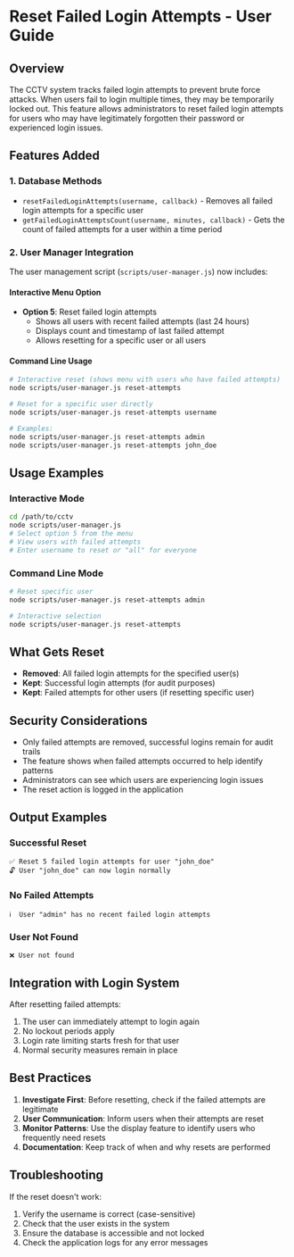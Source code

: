 # Reset Failed Login Attempts - User Guide

## Overview
The CCTV system tracks failed login attempts to prevent brute force attacks. When users fail to login multiple times, they may be temporarily locked out. This feature allows administrators to reset failed login attempts for users who may have legitimately forgotten their password or experienced login issues.

## Features Added

### 1. Database Methods
- `resetFailedLoginAttempts(username, callback)` - Removes all failed login attempts for a specific user
- `getFailedLoginAttemptsCount(username, minutes, callback)` - Gets the count of failed attempts for a user within a time period

### 2. User Manager Integration
The user management script (`scripts/user-manager.js`) now includes:

#### Interactive Menu Option
- **Option 5**: Reset failed login attempts
  - Shows all users with recent failed attempts (last 24 hours)
  - Displays count and timestamp of last failed attempt
  - Allows resetting for a specific user or all users

#### Command Line Usage
```bash
# Interactive reset (shows menu with users who have failed attempts)
node scripts/user-manager.js reset-attempts

# Reset for a specific user directly
node scripts/user-manager.js reset-attempts username

# Examples:
node scripts/user-manager.js reset-attempts admin
node scripts/user-manager.js reset-attempts john_doe
```

## Usage Examples

### Interactive Mode
```bash
cd /path/to/cctv
node scripts/user-manager.js
# Select option 5 from the menu
# View users with failed attempts
# Enter username to reset or "all" for everyone
```

### Command Line Mode
```bash
# Reset specific user
node scripts/user-manager.js reset-attempts admin

# Interactive selection
node scripts/user-manager.js reset-attempts
```

## What Gets Reset
- **Removed**: All failed login attempts for the specified user(s)
- **Kept**: Successful login attempts (for audit purposes)
- **Kept**: Failed attempts for other users (if resetting specific user)

## Security Considerations
- Only failed attempts are removed, successful logins remain for audit trails
- The feature shows when failed attempts occurred to help identify patterns
- Administrators can see which users are experiencing login issues
- The reset action is logged in the application

## Output Examples

### Successful Reset
```
✅ Reset 5 failed login attempts for user "john_doe"
🔓 User "john_doe" can now login normally
```

### No Failed Attempts
```
ℹ️  User "admin" has no recent failed login attempts
```

### User Not Found
```
❌ User not found
```

## Integration with Login System
After resetting failed attempts:
1. The user can immediately attempt to login again
2. No lockout periods apply
3. Login rate limiting starts fresh for that user
4. Normal security measures remain in place

## Best Practices
1. **Investigate First**: Before resetting, check if the failed attempts are legitimate
2. **User Communication**: Inform users when their attempts are reset
3. **Monitor Patterns**: Use the display feature to identify users who frequently need resets
4. **Documentation**: Keep track of when and why resets are performed

## Troubleshooting
If the reset doesn't work:
1. Verify the username is correct (case-sensitive)
2. Check that the user exists in the system
3. Ensure the database is accessible and not locked
4. Check the application logs for any error messages